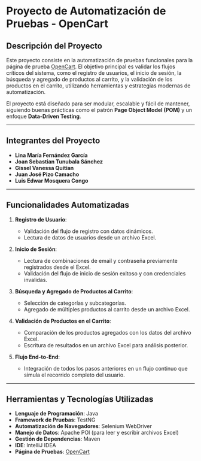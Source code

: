 # Proyecto de Automatización de Pruebas - OpenCart

## Descripción del Proyecto
Este proyecto consiste en la automatización de pruebas funcionales para la página de prueba [OpenCart](https://opencart.abstracta.us/). El objetivo principal es validar los flujos críticos del sistema, como el registro de usuarios, el inicio de sesión, la búsqueda y agregado de productos al carrito, y la validación de los productos en el carrito, utilizando herramientas y estrategias modernas de automatización.

El proyecto está diseñado para ser modular, escalable y fácil de mantener, siguiendo buenas prácticas como el patrón **Page Object Model (POM)** y un enfoque **Data-Driven Testing**.

---

## Integrantes del Proyecto
- **Lina María Fernández García**
- **Joan Sebastian Tunubala Sánchez**
- **Gissel Vanessa Quitian**
- **Juan José Pizo Camacho**
- **Luis Edwar Mosquera Congo**

---

## Funcionalidades Automatizadas
1. **Registro de Usuario**:
   - Validación del flujo de registro con datos dinámicos.
   - Lectura de datos de usuarios desde un archivo Excel.

2. **Inicio de Sesión**:
   - Lectura de combinaciones de email y contraseña previamente registrados desde el Excel.
   - Validación del flujo de inicio de sesión exitoso y con credenciales invalidas.
     
3. **Búsqueda y Agregado de Productos al Carrito**:
   - Selección de categorías y subcategorías. 
   - Agregado de múltiples productos al carrito desde un archivo Excel.

4. **Validación de Productos en el Carrito**:
   - Comparación de los productos agregados con los datos del archivo Excel.
   - Escritura de resultados en un archivo Excel para análisis posterior.

5. **Flujo End-to-End**:
   - Integración de todos los pasos anteriores en un flujo continuo que simula el recorrido completo del usuario.

---

## Herramientas y Tecnologías Utilizadas
- **Lenguaje de Programación**: Java
- **Framework de Pruebas**: TestNG
- **Automatización de Navegadores**: Selenium WebDriver
- **Manejo de Datos**: Apache POI (para leer y escribir archivos Excel)
- **Gestión de Dependencias**: Maven
- **IDE**: IntelliJ IDEA
- **Página de Pruebas**: [OpenCart](https://opencart.abstracta.us/)
